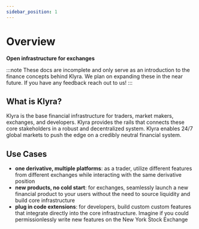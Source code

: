 ```yaml
---
sidebar_position: 1
---
```


# Overview

**Open infrastructure for exchanges**

:::note
These docs are incomplete and only serve as an introduction to the finance concepts behind Klyra. We plan on expanding these in the near future. If you have any feedback reach out to us!
:::

## What is Klyra?
Klyra is the base financial infrastructure for traders, market makers, exchanges, and developers. Klyra provides the rails that connects these core stakeholders in a robust and decentralized system. Klyra enables 24/7 global markets to push the edge on a credibly neutral financial system.

## Use Cases
- **one derivative, multiple platforms**: as a trader, utilize different features from different exchanges while interacting with the same derivative position
- **new products, no cold start**: for exchanges, seamlessly launch a new financial product to your users without the need to source liquidity and build core infrastructure
- **plug in code extensions**: for developers, build custom custom features that integrate directly into the core infrastructure. Imagine if you could permissionlessly write new features on the New York Stock Exchange




